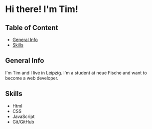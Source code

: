 # Hi there! I'm Tim!  

## Table of Content

* [General Info](#general-info) 
* [Skills](#skills)

## General Info

I'm Tim and I live in Leipzig.
I'm a student at neue Fische and want to become a web developer.

## Skills

* Html
* CSS
* JavaScript
* Git/GitHub
